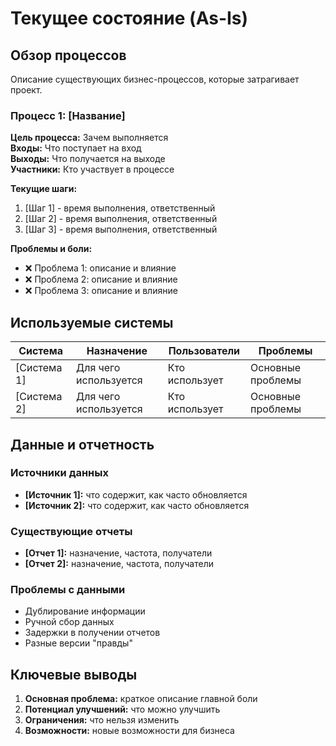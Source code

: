 # Текущее состояние (As-Is)

## Обзор процессов
Описание существующих бизнес-процессов, которые затрагивает проект.

### Процесс 1: [Название]
**Цель процесса:** Зачем выполняется  
**Входы:** Что поступает на вход  
**Выходы:** Что получается на выходе  
**Участники:** Кто участвует в процессе  

**Текущие шаги:**
1. [Шаг 1] - время выполнения, ответственный
2. [Шаг 2] - время выполнения, ответственный
3. [Шаг 3] - время выполнения, ответственный

**Проблемы и боли:**
- ❌ Проблема 1: описание и влияние
- ❌ Проблема 2: описание и влияние
- ❌ Проблема 3: описание и влияние

## Используемые системы

| Система | Назначение | Пользователи | Проблемы |
|---------|------------|--------------|----------|
| [Система 1] | Для чего используется | Кто использует | Основные проблемы |
| [Система 2] | Для чего используется | Кто использует | Основные проблемы |

## Данные и отчетность

### Источники данных
- **[Источник 1]:** что содержит, как часто обновляется
- **[Источник 2]:** что содержит, как часто обновляется

### Существующие отчеты
- **[Отчет 1]:** назначение, частота, получатели
- **[Отчет 2]:** назначение, частота, получатели

### Проблемы с данными
- Дублирование информации
- Ручной сбор данных
- Задержки в получении отчетов
- Разные версии "правды"

## Ключевые выводы
1. **Основная проблема:** краткое описание главной боли
2. **Потенциал улучшений:** что можно улучшить
3. **Ограничения:** что нельзя изменить
4. **Возможности:** новые возможности для бизнеса
